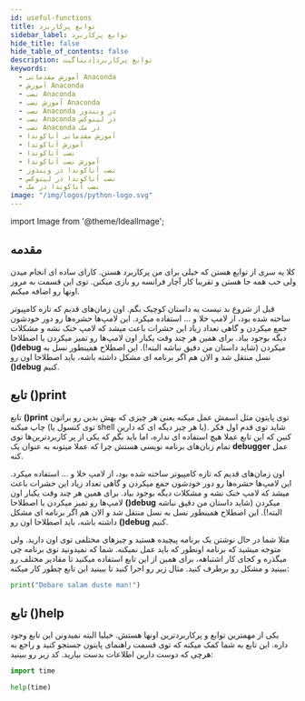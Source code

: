 ```yaml
---
id: useful-functions
title: توابع پرکاربرد
sidebar_label: توابع پرکاربرد
hide_title: false
hide_table_of_contents: false
description: توابع پرکاربرد|دیتاگیت
keywords:
  - آموزش مقدماتی Anaconda
  - آموزش Anaconda
  - نصب Anaconda
  - آموزش نصب Anaconda
  - نصب Anaconda در ویندوز
  - نصب Anaconda در لینوکس
  - نصب Anaconda در مک
  - آموزش مقدماتی آناکوندا
  - آموزش آناکوندا
  - نصب آناکوندا
  - آموزش نصب آناکوندا
  - نصب آناکوندا در ویندوز
  - نصب آناکوندا در لینوکس
  - نصب آناکوندا در مک
image: "/img/logos/python-logo.svg"
---
```


import Image from '@theme/IdealImage';

## **مقدمه**

کلا یه سری از توابع هستن که خیلی برای من پرکاربرد هستن. کارای ساده ای انجام میدن ولی خب همه جا هستن و تقریبا کار آچار فرانسه رو بازی میکنن. توی این قسمت به مرور اونها رو اضافه میکنم.

قبل از شروع بد نیست یه داستان کوچیک بگم. اون زمان‌های قدیم که تازه کامپیوتر ساخته شده بود، از لامپ خلا و ... استفاده میکرد. این لامپ‌ها حشره‌ها رو دور خودشون جمع میکردن و گاهی تعداد زیاد این حشرات باعث میشد که لامپ خنک نشه و مشکلات دیگه بوجود بیاد. برای همین هر چند وقت یکبار اون لامپ‌ها رو تمیز میکردن یا اصطلاحا **()debug** میکردن (شاید داستان من دقیق نباشه البته!). این اصطلاح همینطور نسل به نسل منتقل شد و الان هم اگر برنامه ای مشکل داشته باشه، باید اصطلاحا اون رو **()debug** کنیم.

## **تابع ()print**

تابع **()print** توی پایتون مثل اسمش عمل میکنه یعنی هر چیزی که بهش بدین رو براتون چاپ میکنه (توی کنسول یا shell یا هر چیز دیگه ای که دارین). شاید توی قدم اول فکر کنین که این تابع عملا هیچ استفاده ای نداره، اما باید بگم که یکی از پر کاربردترین‌ها توی تمام زبان‌های برنامه نویسی هستش چرا که عملا میتونه به عنوان یک **debugger** عمل کنه.

اون زمان‌های قدیم که تازه کامپیوتر ساخته شده بود، از لامپ خلا و ... استفاده میکرد. این لامپ‌ها حشره‌ها رو دور خودشون جمع میکردن و گاهی تعداد زیاد این حشرات باعث میشد که لامپ خنک نشه و مشکلات دیگه بوجود بیاد. برای همین هر چند وقت یکبار اون لامپ‌ها رو تمیز میکردن یا اصطلاحا **()debug** میکردن (شاید داستان من دقیق نباشه البته!). این اصطلاح همینطور نسل به نسل منتقل شد و الان هم اگر برنامه ای مشکل داشته باشه، باید اصطلاحا اون رو **()debug** کنیم.

مثلا شما در حال نوشتن یک برنامه پیچیده هستید و چیزهای مختلفی توی اون دارید. ولی متوجه میشید که برنامه اونطور که باید عمل نمیکنه. شما که نمیدونید توی برنامه چی میگذره و کجای کار اشتباهه، برای همین از این تابع استفاده میکنید تا مقادیر مختلف رو ببینید و مشکل رو برطرف کنید. مثال زیر رو اجرا کنید تا ببینید این تابع چطور کار میکنه:

```python
print("Dobare salam duste man!")
```

## **تابع ()help**

یکی از مهمترین توابع و پرکاربردترین اونها هستش. خیلیا البته نمیدونن این تابع وجود داره. این تابع به شما کمک میکنه که توی قسمت راهنمای پایتون جستجو کنید و راجع به هرچی که دوست دارین اطلاعات بدست بیارید. کد زیر رو ببینید:

```python
import time

help(time)
```
